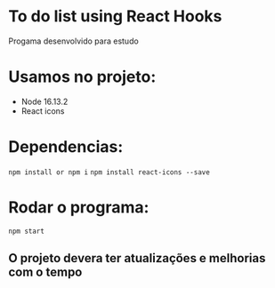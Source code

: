 # To do list using React Hooks
Progama desenvolvido para estudo

# Usamos no projeto:
- Node 16.13.2
- React icons

# Dependencias:
`npm install or npm i`
`npm install react-icons --save`

# Rodar o programa:
`npm start`

## O projeto devera ter atualizações e melhorias com o tempo
